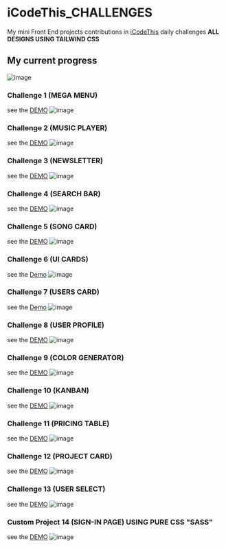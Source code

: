 # iCodeThis_CHALLENGES
My mini Front End projects contributions in [iCodeThis](https://www.icodethis.com/KhaledNaes) daily challenges 
**ALL DESIGNS USING TAILWIND CSS**

## My current progress
![image](https://user-images.githubusercontent.com/86200305/220798067-c901ff91-d3c6-4033-86af-8f63694204b5.png)

### Challenge 1 (MEGA MENU)
see the [DEMO](https://www.icodethis.com/submissions/2108)
![image](https://user-images.githubusercontent.com/86200305/219938093-6f8a15f3-be98-41b7-bd64-56648d5996a6.png)


### Challenge 2 (MUSIC PLAYER)
see the [DEMO](https://www.icodethis.com/submissions/2156)
![image](https://user-images.githubusercontent.com/86200305/219938123-77c9a311-0629-448f-8fed-443927bc1a54.png)


### Challenge 3 (NEWSLETTER)
see the [DEMO](https://www.icodethis.com/submissions/2233)
![image](https://user-images.githubusercontent.com/86200305/219938153-c0319232-ee46-4588-a235-3e000ce5ae03.png)


### Challenge 4 (SEARCH BAR)
see the [DEMO](https://www.icodethis.com/submissions/2355)
![image](https://user-images.githubusercontent.com/86200305/219938182-153f87c3-ad91-4d9d-9a87-da045d8fd935.png)


### Challenge 5 (SONG CARD)
see the [DEMO](https://www.icodethis.com/submissions/2426)
![image](https://user-images.githubusercontent.com/86200305/219938168-d11fd2f8-ad30-47cd-ab58-2b585f16dab0.png)


### Challenge 6 (UI CARDS)
see the [Demo](https://www.icodethis.com/submissions/2493)
![image](https://user-images.githubusercontent.com/86200305/219938198-2a7004af-c27f-4113-9c8f-56475f5bed8d.png)


### Challenge 7 (USERS CARD)
see the [Demo](https://www.icodethis.com/submissions/2565)
![image](https://user-images.githubusercontent.com/86200305/219938206-5add6a07-21f4-4b2e-955d-653816884a52.png)


### Challenge 8 (USER PROFILE)
see the [DEMO](https://www.icodethis.com/submissions/2792)
![image](https://user-images.githubusercontent.com/86200305/219938219-aa0ac2a2-20ed-4bda-ae85-fd03cda7baa4.png)


### Challenge 9 (COLOR GENERATOR)
see the [DEMO](https://www.icodethis.com/submissions/3004)
![image](https://user-images.githubusercontent.com/86200305/219938224-2b946c46-32fc-430d-a884-2829e7af43c9.png)


### Challenge 10 (KANBAN)
see the [DEMO](https://www.icodethis.com/submissions/3239)
![image](https://user-images.githubusercontent.com/86200305/219938230-7e10210b-7e01-40c0-a2ba-d7c3dc7a2dc4.png)


### Challenge 11 (PRICING TABLE)
see the [DEMO](https://www.icodethis.com/submissions/3279)
![image](https://user-images.githubusercontent.com/86200305/219938236-609424e8-671f-4ec6-aecb-22432f6bb7c0.png)


### Challenge 12 (PROJECT CARD)
see the [DEMO](https://www.icodethis.com/submissions/3354)
![image](https://user-images.githubusercontent.com/86200305/219979680-947d24cc-d8ab-4112-9d5b-8d5d78889db4.png)

### Challenge 13 (USER SELECT)
see the [DEMO](https://www.icodethis.com/submissions/3552)
![image](https://user-images.githubusercontent.com/86200305/220369886-b06eeaa6-d969-41c9-a7cb-607fbec37dad.png)

### Custom Project 14 (SIGN-IN PAGE) USING PURE CSS "SASS"
see the [DEMO](https://www.icodethis.com/code/92)
![image](https://user-images.githubusercontent.com/86200305/220797121-1fee226b-327f-4346-9866-0b7117c50b9f.png)

